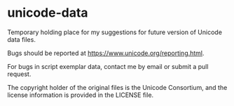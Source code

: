 unicode-data
============

Temporary holding place for my suggestions for future version of Unicode
data files.

Bugs should be reported at https://www.unicode.org/reporting.html.

For bugs in script exemplar data, contact me by email or submit a pull request.

The copyright holder of the original files is the Unicode Consortium, and
the license information is provided in the LICENSE file.

